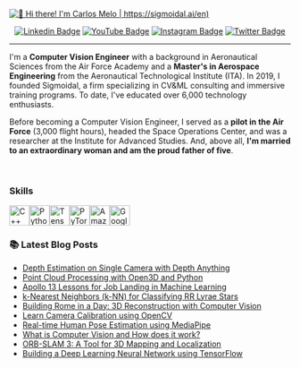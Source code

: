 [<img src="https://raw.githubusercontent.com/carlosfab/carlosfab/master/github-banner.png" alt="👋 Hi there! I'm Carlos Melo | https://sigmoidal.ai/en)" title="👋 Hi there! I'm Carlos Melo | https://sigmoidal.ai/en)"/>](https://sigmoidal.ai/en/)

<div align="center">
  
  [![Linkedin Badge](https://img.shields.io/badge/LinkedIn-0077B5?style=flat-square&logo=Linkedin&logoColor=white&link=https://www.linkedin.com/in/carlos-melo-data-science/)](https://www.linkedin.com/in/carlos-melo-data-science/)
  [![YouTube Badge](https://img.shields.io/badge/YouTube-FF0000?style=flat-square&logo=youtube&logoColor=white)](https://www.youtube.com/@CarlosMeloSigmoidal)
  [![Instagram Badge](https://img.shields.io/badge/Instagram-E4405F?style=flat-square&logo=instagram&logoColor=white)](https://www.instagram.com/carlos_melo.py)
  [![Twitter Badge](https://img.shields.io/twitter/follow/:carlos_melo_py)](https://twitter.com/carlos_melo_py)

  
</div>

---

<p align="left">
I'm a <strong>Computer Vision Engineer</strong> with a background in Aeronautical Sciences from the Air Force Academy and a <strong>Master's in Aerospace Engineering</strong> from the Aeronautical Technological Institute (ITA). In 2019, I founded Sigmoidal, a firm specializing in CV&ML consulting and immersive training programs. To date, I've educated over 6,000 technology enthusiasts.
</p>

<p align="left"> 
Before becoming a Computer Vision Engineer, I served as a <strong>pilot in the Air Force</strong> (3,000 flight hours), headed the Space Operations Center, and was a researcher at the Institute for Advanced Studies. And, above all, <strong>I'm married to an extraordinary woman and am the proud father of five</strong>.
</p>
<br>

### Skills  

<p align="left"> <a href="https://docs.microsoft.com/en-us/cpp/?view=msvc-170" target="_blank" rel="noreferrer"><img src="https://raw.githubusercontent.com/danielcranney/readme-generator/main/public/icons/skills/cplusplus-colored.svg" width="36" height="36" alt="C++" /></a><a href="https://www.python.org/" target="_blank" rel="noreferrer"><img src="https://raw.githubusercontent.com/danielcranney/readme-generator/main/public/icons/skills/python-colored.svg" width="36" height="36" alt="Python" /></a><a href="https://www.tensorflow.org/" target="_blank" rel="noreferrer"><img src="https://raw.githubusercontent.com/danielcranney/readme-generator/main/public/icons/skills/tensorflow-colored.svg" width="36" height="36" alt="TensorFlow" /></a><a href="https://pytorch.org/" target="_blank" rel="noreferrer"><img src="https://raw.githubusercontent.com/danielcranney/readme-generator/main/public/icons/skills/pytorch-colored.svg" width="36" height="36" alt="PyTorch" /></a><a href="https://aws.amazon.com" target="_blank" rel="noreferrer"><img src="https://raw.githubusercontent.com/danielcranney/readme-generator/main/public/icons/skills/aws-colored.svg" width="36" height="36" alt="Amazon Web Services" /></a><a href="https://cloud.google.com/" target="_blank" rel="noreferrer"><img src="https://raw.githubusercontent.com/danielcranney/readme-generator/main/public/icons/skills/googlecloud-colored.svg" width="36" height="36" alt="Google Cloud" /></a> </p>


### 📚 Latest Blog Posts

<!--START_SECTION:feed-->
* [Depth Estimation on Single Camera with Depth Anything](https:&#x2F;&#x2F;sigmoidal.ai&#x2F;en&#x2F;depth-estimation-on-single-camera-with-depth-anything&#x2F;)
* [Point Cloud Processing with Open3D and Python](https:&#x2F;&#x2F;sigmoidal.ai&#x2F;en&#x2F;point-cloud-processing-with-open3d-and-python&#x2F;)
* [Apollo 13 Lessons for Job Landing in Machine Learning](https:&#x2F;&#x2F;sigmoidal.ai&#x2F;en&#x2F;apollo-13-lessons-for-job-landing-in-machine-learning&#x2F;)
* [k-Nearest Neighbors (k-NN) for Classifying RR Lyrae Stars](https:&#x2F;&#x2F;sigmoidal.ai&#x2F;en&#x2F;k-nearest-neighbors-k-nn-for-classifying-rr-lyrae-stars&#x2F;)
* [Building Rome in a Day: 3D Reconstruction with Computer Vision](https:&#x2F;&#x2F;sigmoidal.ai&#x2F;en&#x2F;building-rome-in-a-day-3d-reconstruction-with-computer-vision&#x2F;)
* [Learn Camera Calibration using OpenCV](https:&#x2F;&#x2F;sigmoidal.ai&#x2F;en&#x2F;learn-camera-calibration-using-opencv-and-python&#x2F;)
* [Real-time Human Pose Estimation using MediaPipe](https:&#x2F;&#x2F;sigmoidal.ai&#x2F;en&#x2F;real-time-human-pose-estimation-using-mediapipe&#x2F;)
* [What is Computer Vision and How does it work?](https:&#x2F;&#x2F;sigmoidal.ai&#x2F;en&#x2F;what-is-computer-vision-how-does-it-work&#x2F;)
* [ORB-SLAM 3: A Tool for 3D Mapping and Localization](https:&#x2F;&#x2F;sigmoidal.ai&#x2F;en&#x2F;orb-slam-3-a-tool-for-3d-mapping-and-localization&#x2F;)
* [Building a Deep Learning Neural Network using TensorFlow](https:&#x2F;&#x2F;sigmoidal.ai&#x2F;en&#x2F;building-a-deep-learning-neural-using-network-tensorflow&#x2F;)
<!--END_SECTION:feed-->
